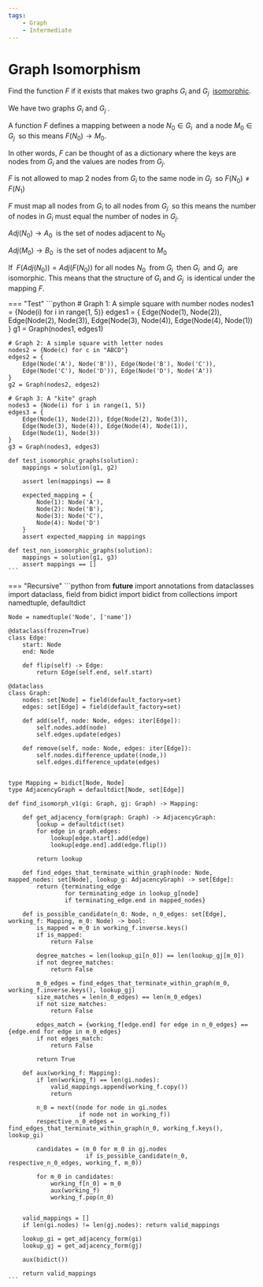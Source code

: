 ```yaml
---
tags:
    - Graph
    - Intermediate
---
```


# Graph Isomorphism

Find the function $F$ if it exists that makes two graphs $G_i$ and $G_j\;$ [isomorphic](https://en.wikipedia.org/wiki/Graph_isomorphism_problem).


We have two graphs $G_i$ and $G_j\;$. 

A function $F$ defines a mapping between a node $N_0 ∈ G_i \;$ and a node $M_0 ∈ G_j \;$ so this means $F(N_0) → M_0$. 

In other words, $F$ can be thought of as a dictionary where the keys are nodes from $G_i$ and the values are nodes from $G_j$.

$F$ is not allowed to map 2 nodes from $G_i$ to the same node in $G_j \;$ so $F(N_0) ≠ F(N_1)$

$F$ must map all nodes from $G_i$ to all nodes from $G_j \;$ so this means the number of nodes in $G_i$ must equal the number of nodes in $G_j$. 

$Adj(N_0) → A_0 \;$ is the set of nodes adjacent to $N_0$

$Adj(M_0) → B_0 \;$ is the set of nodes adjacent to $M_0$

If $\; F(Adj(N_0)) = Adj(F(N_0))$ for all nodes $N_0 \;$ from $G_i\;$ then $G_i\;$ and $G_j\;$ are isomorphic. This means that the structure of $G_i$ and $G_j\;$ is identical under the mapping $F$.


=== "Test"
    ```python
    # Graph 1: A simple square with number nodes
    nodes1 = {Node(i) for i in range(1, 5)}
    edges1 = {
        Edge(Node(1), Node(2)), Edge(Node(2), Node(3)),
        Edge(Node(3), Node(4)), Edge(Node(4), Node(1))
    }
    g1 = Graph(nodes1, edges1)

    # Graph 2: A simple square with letter nodes
    nodes2 = {Node(c) for c in "ABCD"}
    edges2 = {
        Edge(Node('A'), Node('B')), Edge(Node('B'), Node('C')),
        Edge(Node('C'), Node('D')), Edge(Node('D'), Node('A'))
    }
    g2 = Graph(nodes2, edges2)

    # Graph 3: A "kite" graph
    nodes3 = {Node(i) for i in range(1, 5)}
    edges3 = {
        Edge(Node(1), Node(2)), Edge(Node(2), Node(3)),
        Edge(Node(3), Node(4)), Edge(Node(4), Node(1)),
        Edge(Node(1), Node(3))
    }
    g3 = Graph(nodes3, edges3)

    def test_isomorphic_graphs(solution):
        mappings = solution(g1, g2)
        
        assert len(mappings) == 8
        
        expected_mapping = {
            Node(1): Node('A'),
            Node(2): Node('B'),
            Node(3): Node('C'),
            Node(4): Node('D')
        }
        assert expected_mapping in mappings

    def test_non_isomorphic_graphs(solution):
        mappings = solution(g1, g3)
        assert mappings == []
    ```

=== "Recursive"
    ```python
    from __future__ import annotations
    from dataclasses import dataclass, field
    from bidict import bidict
    from collections import namedtuple, defaultdict

    Node = namedtuple('Node', ['name'])

    @dataclass(frozen=True)
    class Edge:
        start: Node
        end: Node

        def flip(self) -> Edge:
            return Edge(self.end, self.start)

    @dataclass
    class Graph:
        nodes: set[Node] = field(default_factory=set)
        edges: set[Edge] = field(default_factory=set)

        def add(self, node: Node, edges: iter[Edge]):
            self.nodes.add(node)
            self.edges.update(edges)

        def remove(self, node: Node, edges: iter[Edge]):
            self.nodes.difference_update((node,))
            self.edges.difference_update(edges)


    type Mapping = bidict[Node, Node]
    type AdjacencyGraph = defaultdict[Node, set[Edge]]

    def find_isomorph_v1(gi: Graph, gj: Graph) -> Mapping:

        def get_adjacency_form(graph: Graph) -> AdjacencyGraph:
            lookup = defaultdict(set)
            for edge in graph.edges:
                lookup[edge.start].add(edge)
                lookup[edge.end].add(edge.flip())

            return lookup

        def find_edges_that_terminate_within_graph(node: Node, mapped_nodes: set[Node], lookup_g: AdjacencyGraph) -> set[Edge]:
            return {terminating_edge 
                    for terminating_edge in lookup_g[node] 
                    if terminating_edge.end in mapped_nodes}
        
        def is_possible_candidate(n_0: Node, n_0_edges: set[Edge], working_f: Mapping, m_0: Node) -> bool:
            is_mapped = m_0 in working_f.inverse.keys()
            if is_mapped:
                return False
            
            degree_matches = len(lookup_gi[n_0]) == len(lookup_gj[m_0])
            if not degree_matches:
                return False
            
            m_0_edges = find_edges_that_terminate_within_graph(m_0, working_f.inverse.keys(), lookup_gj)
            size_matches = len(n_0_edges) == len(m_0_edges)
            if not size_matches:
                return False
            
            edges_match = {working_f[edge.end] for edge in n_0_edges} == {edge.end for edge in m_0_edges}
            if not edges_match:
                return False
            
            return True
            
        def aux(working_f: Mapping):
            if len(working_f) == len(gi.nodes):
                valid_mappings.append(working_f.copy())
                return
            
            n_0 = next((node for node in gi.nodes 
                        if node not in working_f))
            respective_n_0_edges = find_edges_that_terminate_within_graph(n_0, working_f.keys(), lookup_gi)
            
            candidates = (m_0 for m_0 in gj.nodes
                          if is_possible_candidate(n_0, respective_n_0_edges, working_f, m_0))
            
            for m_0 in candidates:
                working_f[n_0] = m_0
                aux(working_f)
                working_f.pop(n_0)


        valid_mappings = []
        if len(gi.nodes) != len(gj.nodes): return valid_mappings

        lookup_gi = get_adjacency_form(gi)
        lookup_gj = get_adjacency_form(gj)
        
        aux(bidict())

        return valid_mappings
    ```